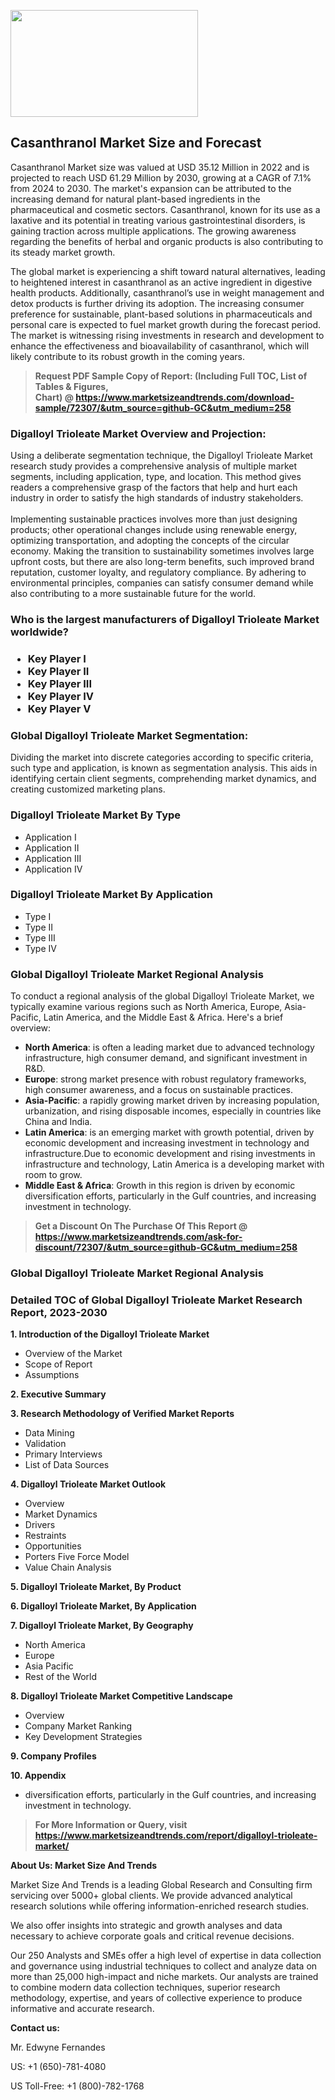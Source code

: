 <p><img class="alignnone size-medium wp-image-20088" src="https://ffe5etoiles.com/wp-content/uploads/2024/12/MST1-300x171.png" alt="" width="300" height="171" /></p><h2>Casanthranol Market Size and Forecast</h2><p>Casanthranol Market size was valued at USD 35.12 Million in 2022 and is projected to reach USD 61.29 Million by 2030, growing at a CAGR of 7.1% from 2024 to 2030. The market's expansion can be attributed to the increasing demand for natural plant-based ingredients in the pharmaceutical and cosmetic sectors. Casanthranol, known for its use as a laxative and its potential in treating various gastrointestinal disorders, is gaining traction across multiple applications. The growing awareness regarding the benefits of herbal and organic products is also contributing to its steady market growth.</p><p>The global market is experiencing a shift toward natural alternatives, leading to heightened interest in casanthranol as an active ingredient in digestive health products. Additionally, casanthranol’s use in weight management and detox products is further driving its adoption. The increasing consumer preference for sustainable, plant-based solutions in pharmaceuticals and personal care is expected to fuel market growth during the forecast period. The market is witnessing rising investments in research and development to enhance the effectiveness and bioavailability of casanthranol, which will likely contribute to its robust growth in the coming years.</p></p><blockquote id="" class=""><strong>Request PDF Sample Copy of Report: (Including Full TOC, List of Tables &amp; Figures, Chart)&nbsp;@&nbsp;<strong><a href="https://www.marketsizeandtrends.com/download-sample/72307/&utm_source=github-GC&utm_medium=258" target="_blank">https://www.marketsizeandtrends.com/download-sample/72307/&utm_source=github-GC&utm_medium=258</a></strong></strong></blockquote><h3 id="" class="">Digalloyl Trioleate Market&nbsp;Overview and Projection:</h3><p id="" class="">Using a deliberate segmentation technique, the Digalloyl Trioleate Market research study provides a comprehensive analysis of multiple market segments, including application, type, and location. This method gives readers a comprehensive grasp of the factors that help and hurt each industry in order to satisfy the high standards of industry stakeholders. <br /> <br />Implementing sustainable practices involves more than just designing products; other operational changes include using renewable energy, optimizing transportation, and adopting the concepts of the circular economy. Making the transition to sustainability sometimes involves large upfront costs, but there are also long-term benefits, such improved brand reputation, customer loyalty, and regulatory compliance. By adhering to environmental principles, companies can satisfy consumer demand while also contributing to a more sustainable future for the world.</p><h3 id="" class="">Who is the largest manufacturers of&nbsp;Digalloyl Trioleate Market worldwide?</h3><h3 class=""><p><ul><li>Key Player I </li><li> Key Player II </li><li> Key Player III </li><li> Key Player IV </li><li> Key Player V</li></ul></p></h3><h3 id="" class="">Global&nbsp;Digalloyl Trioleate Market Segmentation:</h3><p id="" class="">Dividing the market into discrete categories according to specific criteria, such type and application, is known as segmentation analysis. This aids in identifying certain client segments, comprehending market dynamics, and creating customized marketing plans.</p><h3 id="" class="">Digalloyl Trioleate Market&nbsp;By Type</h3><p><p><ul><li>Application I</li><li> Application II</li><li> Application III</li><li> Application IV</p></li></ul></p></p><h3 id="" class="">Digalloyl Trioleate Market&nbsp;By Application</h3><p class=""><p><ul><li>Type I</li><li> Type II</li><li> Type III</li><li> Type IV</li></ul></p></p><h3 id="" class="">Global Digalloyl Trioleate Market Regional Analysis</h3><p id="" class="">To conduct a regional analysis of the global Digalloyl Trioleate Market, we typically examine various regions such as North America, Europe, Asia-Pacific, Latin America, and the Middle East &amp; Africa. Here's a brief overview:</p><ul><li><strong>North America</strong>: is often a leading market due to advanced technology infrastructure, high consumer demand, and significant investment in R&amp;D.</li><li><strong>Europe</strong>: strong market presence with robust regulatory frameworks, high consumer awareness, and a focus on sustainable practices.</li><li><strong>Asia-Pacific</strong>: a rapidly growing market driven by increasing population, urbanization, and rising disposable incomes, especially in countries like China and India.</li><li><strong>Latin America</strong>: is an emerging market with growth potential, driven by economic development and increasing investment in technology and infrastructure.Due to economic development and rising investments in infrastructure and technology, Latin America is a developing market with room to grow.</li><li><strong>Middle East &amp; Africa</strong>: Growth in this region is driven by economic diversification efforts, particularly in the Gulf countries, and increasing investment in technology.</li></ul><blockquote id="" class=""><strong>Get a Discount On The Purchase Of This Report @ <strong><a href="https://www.marketsizeandtrends.com/ask-for-discount/72307/&utm_source=github-GC&utm_medium=258" target="_blank">https://www.marketsizeandtrends.com/ask-for-discount/72307/&utm_source=github-GC&utm_medium=258</a></strong></strong></blockquote><h3 id="" class="">Global Digalloyl Trioleate Market Regional Analysis</h3><h3 id="" class="">Detailed TOC of Global Digalloyl Trioleate Market Research Report, 2023-2030</h3><p id="" class=""><strong>1. Introduction of the Digalloyl Trioleate Market</strong></p><ul><li>Overview of the Market</li><li>Scope of Report</li><li>Assumptions</li></ul><p id="" class=""><strong>2. Executive Summary</strong></p><p id="" class=""><strong>3. Research Methodology of Verified Market Reports</strong></p><ul><li>Data Mining</li><li>Validation</li><li>Primary Interviews</li><li>List of Data Sources</li></ul><p id="" class=""><strong>4. Digalloyl Trioleate Market Outlook</strong></p><ul><li>Overview</li><li>Market Dynamics</li><li>Drivers</li><li>Restraints</li><li>Opportunities</li><li>Porters Five Force Model</li><li>Value Chain Analysis</li></ul><p id="" class=""><strong>5. Digalloyl Trioleate Market, By Product</strong></p><p id="" class=""><strong>6. Digalloyl Trioleate Market, By Application</strong></p><p id="" class=""><strong>7. Digalloyl Trioleate Market, By Geography</strong></p><ul><li>North America</li><li>Europe</li><li>Asia Pacific</li><li>Rest of the World</li></ul><p id="" class=""><strong>8. Digalloyl Trioleate Market Competitive Landscape</strong></p><ul><li>Overview</li><li>Company Market Ranking</li><li>Key Development Strategies</li></ul><p id="" class=""><strong>9. Company Profiles</strong></p><p id="" class=""><strong>10. Appendix</strong></p><ul><li>diversification efforts, particularly in the Gulf countries, and increasing investment in technology.</li></ul><blockquote id="" class=""><strong>For More Information or Query, visit <strong><strong><a href="https://www.marketsizeandtrends.com/report/digalloyl-trioleate-market/" target="_blank">https://www.marketsizeandtrends.com/report/digalloyl-trioleate-market/</a></strong></strong></strong></blockquote><p id="" class=""><strong>About Us: Market Size And Trends</strong></p><p id="" class="">Market Size And Trends is a leading Global Research and Consulting firm servicing over 5000+ global clients. We provide advanced analytical research solutions while offering information-enriched research studies.</p><p id="" class="">We also offer insights into strategic and growth analyses and data necessary to achieve corporate goals and critical revenue decisions.</p><p id="" class="">Our 250 Analysts and SMEs offer a high level of expertise in data collection and governance using industrial techniques to collect and analyze data on more than 25,000 high-impact and niche markets. Our analysts are trained to combine modern data collection techniques, superior research methodology, expertise, and years of collective experience to produce informative and accurate research.</p><p id="" class=""><strong>Contact us:</strong></p><p id="" class="">Mr. Edwyne Fernandes</p><p id="" class="">US: +1 (650)-781-4080</p><p id="" class="">US Toll-Free: +1 (800)-782-1768</p>
